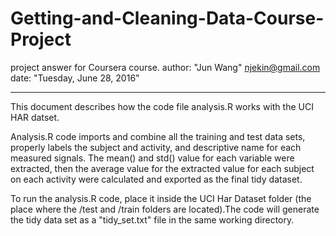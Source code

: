 # Getting-and-Cleaning-Data-Course-Project
project answer for Coursera course. 
author: "Jun Wang"  njekin@gmail.com
date: "Tuesday, June 28, 2016"

---
This document describes how the code file analysis.R works with the UCI HAR datset.

Analysis.R code imports and combine all the training and test data sets, properly labels the subject and activity, and descriptive name for each measured signals. The mean() and std() value for each variable were extracted, then the average value for the extracted value for each subject on each activity were calculated and exported as the final tidy dataset. 


To run the analysis.R code, place it inside the UCI Har Dataset folder (the place where the /test and /train folders are located).The code will generate the tidy data set as a "tidy_set.txt" file in the same working directory. 

